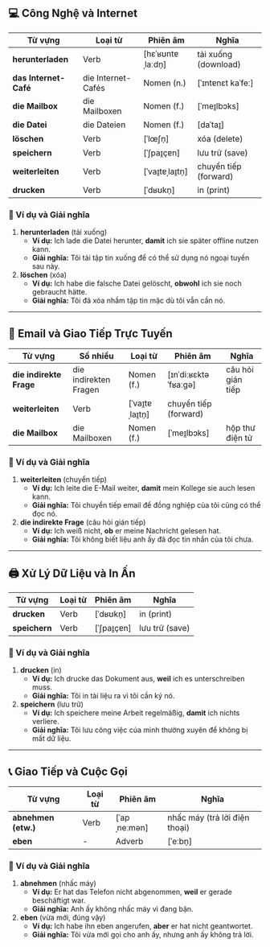 ## **💻 Công Nghệ và Internet**

|**Từ vựng**|**Loại từ**|**Phiên âm**|**Nghĩa**|
|---|---|---|---|
|**herunterladen**|Verb|[hɛˈʁʊntɐˌlaːdn̩]|tải xuống (download)|
|**das Internet-Café**|die Internet-Cafés|Nomen (n.)|[ˈɪntɐnɛt kaˈfeː]|
|**die Mailbox**|die Mailboxen|Nomen (f.)|[ˈmeɪ̯lbɔks]|
|**die Datei**|die Dateien|Nomen (f.)|[daˈtaɪ̯]|
|**löschen**|Verb|[ˈlœʃn̩]|xóa (delete)|
|**speichern**|Verb|[ˈʃpaɪ̯çɐn]|lưu trữ (save)|
|**weiterleiten**|Verb|[ˈvaɪ̯tɐˌlaɪ̯tn̩]|chuyển tiếp (forward)|
|**drucken**|Verb|[ˈdʁʊkn̩]|in (print)|

### **📌 Ví dụ và Giải nghĩa**

1. **herunterladen** (tải xuống)
    - **Ví dụ:** Ich lade die Datei herunter, **damit** ich sie später offline nutzen kann.
    - **Giải nghĩa:** Tôi tải tập tin xuống để có thể sử dụng nó ngoại tuyến sau này.
2. **löschen** (xóa)
    - **Ví dụ:** Ich habe die falsche Datei gelöscht, **obwohl** ich sie noch gebraucht hätte.
    - **Giải nghĩa:** Tôi đã xóa nhầm tập tin mặc dù tôi vẫn cần nó.

---

## **📩 Email và Giao Tiếp Trực Tuyến**

|**Từ vựng**|**Số nhiều**|**Loại từ**|**Phiên âm**|**Nghĩa**|
|---|---|---|---|---|
|**die indirekte Frage**|die indirekten Fragen|Nomen (f.)|[ɪnˈdiːʁɛktə ˈfʁaːɡə]|câu hỏi gián tiếp|
|**weiterleiten**|Verb|[ˈvaɪ̯tɐˌlaɪ̯tn̩]|chuyển tiếp (forward)||
|**die Mailbox**|die Mailboxen|Nomen (f.)|[ˈmeɪ̯lbɔks]|hộp thư điện tử|

### **📌 Ví dụ và Giải nghĩa**

1. **weiterleiten** (chuyển tiếp)
    - **Ví dụ:** Ich leite die E-Mail weiter, **damit** mein Kollege sie auch lesen kann.
    - **Giải nghĩa:** Tôi chuyển tiếp email để đồng nghiệp của tôi cũng có thể đọc nó.
2. **die indirekte Frage** (câu hỏi gián tiếp)
    - **Ví dụ:** Ich weiß nicht, **ob** er meine Nachricht gelesen hat.
    - **Giải nghĩa:** Tôi không biết liệu anh ấy đã đọc tin nhắn của tôi chưa.

---

## **🖨️ Xử Lý Dữ Liệu và In Ấn**

|**Từ vựng**|**Loại từ**|**Phiên âm**|**Nghĩa**|
|---|---|---|---|
|**drucken**|Verb|[ˈdʁʊkn̩]|in (print)|
|**speichern**|Verb|[ˈʃpaɪ̯çɐn]|lưu trữ (save)|

### **📌 Ví dụ và Giải nghĩa**

1. **drucken** (in)
    - **Ví dụ:** Ich drucke das Dokument aus, **weil** ich es unterschreiben muss.
    - **Giải nghĩa:** Tôi in tài liệu ra vì tôi cần ký nó.
2. **speichern** (lưu trữ)
    - **Ví dụ:** Ich speichere meine Arbeit regelmäßig, **damit** ich nichts verliere.
    - **Giải nghĩa:** Tôi lưu công việc của mình thường xuyên để không bị mất dữ liệu.

---

## **📞 Giao Tiếp và Cuộc Gọi**

|**Từ vựng**|**Loại từ**|**Phiên âm**|**Nghĩa**|
|---|---|---|---|
|**abnehmen (etw.)**|Verb|[ˈapˌneːmən]|nhấc máy (trả lời điện thoại)|
|**eben**|-|Adverb|[ˈeːbn̩]|

### **📌 Ví dụ và Giải nghĩa**

1. **abnehmen** (nhấc máy)
    - **Ví dụ:** Er hat das Telefon nicht abgenommen, **weil** er gerade beschäftigt war.
    - **Giải nghĩa:** Anh ấy không nhấc máy vì đang bận.
2. **eben** (vừa mới, đúng vậy)
    - **Ví dụ:** Ich habe ihn eben angerufen, **aber** er hat nicht geantwortet.
    - **Giải nghĩa:** Tôi vừa mới gọi cho anh ấy, nhưng anh ấy không trả lời.